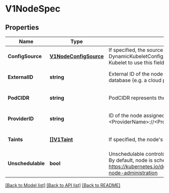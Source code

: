 # V1NodeSpec

## Properties
Name | Type | Description | Notes
------------ | ------------- | ------------- | -------------
**ConfigSource** | [**V1NodeConfigSource**](v1.NodeConfigSource.md) | If specified, the source to get node configuration from The DynamicKubeletConfig feature gate must be enabled for the Kubelet to use this field | [optional] [default to null]
**ExternalID** | **string** | External ID of the node assigned by some machine database (e.g. a cloud provider). Deprecated. | [optional] [default to null]
**PodCIDR** | **string** | PodCIDR represents the pod IP range assigned to the node. | [optional] [default to null]
**ProviderID** | **string** | ID of the node assigned by the cloud provider in the format: &lt;ProviderName&gt;://&lt;ProviderSpecificNodeID&gt; | [optional] [default to null]
**Taints** | [**[]V1Taint**](v1.Taint.md) | If specified, the node&#39;s taints. | [optional] [default to null]
**Unschedulable** | **bool** | Unschedulable controls node schedulability of new pods. By default, node is schedulable. More info: https://kubernetes.io/docs/concepts/nodes/node/#manual-node-administration | [optional] [default to null]

[[Back to Model list]](../README.md#documentation-for-models) [[Back to API list]](../README.md#documentation-for-api-endpoints) [[Back to README]](../README.md)


